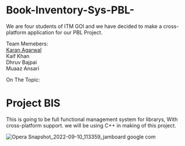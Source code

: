 # Book-Inventory-Sys-PBL-
We are four students of ITM GOI and we have decided to make a cross-platform application for our PBL Project.

Team Memebers:<br>
<a href="google.com">Karan Agarwal</a><br>
Kaif Khan <br>
Dhruv Bajpai<br>
Muaaz Ansari



On The Topic:

<h1>Project BIS</h1>
This is going to be full functional management system for librarys, With cross-platform support.
we will be using C++ in making of this project.

![Opera Snapshot_2022-09-10_113359_jamboard google com](https://user-images.githubusercontent.com/85556603/189471633-4dfdd463-5f86-4960-ba61-3268a3569647.png)
